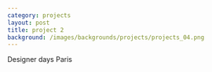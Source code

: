 ```yaml
---
category: projects
layout: post
title: project 2
background: /images/backgrounds/projects/projects_04.png
---
```

Designer days Paris